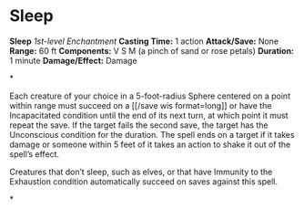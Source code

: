 # Sleep

**Sleep**
_1st-level Enchantment_
**Casting Time:** 1 action
**Attack/Save:** None
**Range:** 60 ft
**Components:** V S M (a pinch of sand or rose petals)
**Duration:** 1 minute
**Damage/Effect:** Damage

*<p>Each creature of your choice in a 5-foot-radius Sphere centered on a point within range must succeed on a [[/save wis format=long]] or have the Incapacitated condition until the end of its next turn, at which point it must repeat the save. If the target fails the second save, the target has the Unconscious condition for the duration. The spell ends on a target if it takes damage or someone within 5 feet of it takes an action to shake it out of the spell’s effect.

Creatures that don’t sleep, such as elves, or that have Immunity to the Exhaustion condition automatically succeed on saves against this spell.</p>*